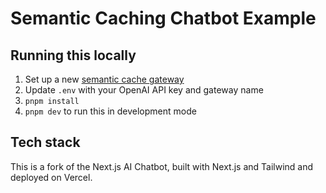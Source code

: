 # Semantic Caching Chatbot Example

## Running this locally

1. Set up a new [semantic cache gateway](https://app.unkey.com/semantic-cache)
2. Update `.env` with your OpenAI API key and gateway name
3. `pnpm install`
4. `pnpm dev` to run this in development mode

## Tech stack

This is a fork of the Next.js AI Chatbot, built with Next.js and Tailwind and deployed on Vercel.



